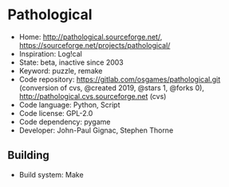 # Pathological

- Home: http://pathological.sourceforge.net/, https://sourceforge.net/projects/pathological/
- Inspiration: Log!cal
- State: beta, inactive since 2003
- Keyword: puzzle, remake
- Code repository: https://gitlab.com/osgames/pathological.git (conversion of cvs, @created 2019, @stars 1, @forks 0), http://pathological.cvs.sourceforge.net (cvs)
- Code language: Python, Script
- Code license: GPL-2.0
- Code dependency: pygame
- Developer: John-Paul Gignac, Stephen Thorne

## Building

- Build system: Make
